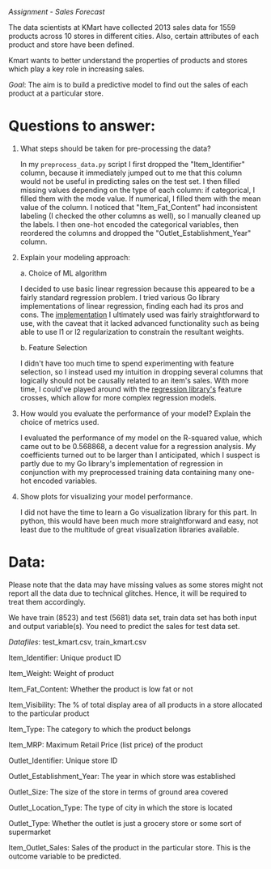 *Assignment - Sales Forecast* 

The data scientists at KMart have collected 2013 sales data for 1559
products across 10 stores in different cities. Also, certain attributes
of each product and store have been defined.

Kmart wants to better understand the properties of products and stores
which play a key role in increasing sales.

_Goal_: The aim is to build a predictive model to find out the sales
of each product at a particular store.

Questions to answer:
====================
1.  What steps should be taken for pre-processing the data?

    In my `preprocess_data.py` script I first dropped the "Item_Identifier" column, because it immediately jumped out to me that this column would not be useful in predicting sales on the test set. I then filled missing values depending on the type of each column: if categorical, I filled them with the mode value. If numerical, I filled them with the mean value of the column.
    I noticed that "Item_Fat_Content" had inconsistent labeling (I checked the other columns as well), so I manually cleaned up the labels. I then one-hot encoded the categorical variables, then reordered the columns and dropped the "Outlet_Establishment_Year" column.

2.  Explain your modeling approach:

    a.  Choice of ML algorithm

    I decided to use basic linear regression because this appeared to be a fairly standard regression problem. I tried various Go library implementations of linear regression, finding each had its pros and cons. The [implementation]('https://github.com/sajari/regression') I ultimately used was fairly straightforward to use, with the caveat that it lacked advanced functionality such as being able to use l1 or l2 regularization to constrain the resultant weights.

    b.  Feature Selection

    I didn't have too much time to spend experimenting with feature selection, so I instead used my intuition in dropping several columns that logically should not be causally related to an item's sales. With more time, I could've played around with the [regression library's]('https://github.com/sajari/regression') feature crosses, which allow for more complex regression models.

3.  How would you evaluate the performance of your model? Explain the
    choice of metrics used.

    I evaluated the performance of my model on the R-squared value, which came out to be 0.568868, a decent value for a regression analysis. My coefficients turned out to be larger than I anticipated, which I suspect is partly due to my Go library's implementation of regression in conjunction with my preprocessed training data containing many one-hot encoded variables.

4.  Show plots for visualizing your model performance.

    I did not have the time to learn a Go visualization library for this part. In python, this would have been much more straightforward and easy, not least due to the multitude of great visualization libraries available.

Data:
=====
Please note that the data may have missing values as some stores might
not report all the data due to technical glitches. Hence, it will be
required to treat them accordingly.

We have train (8523) and test (5681) data set, train data set has both
input and output variable(s). You need to predict the sales for test
data set.

_Datafiles_: test\_kmart.csv, train\_kmart.csv

Item\_Identifier: Unique product ID

Item\_Weight: Weight of product

Item\_Fat\_Content: Whether the product is low fat or not

Item\_Visibility: The % of total display area of all products in a store
allocated to the particular product

Item\_Type: The category to which the product belongs

Item\_MRP: Maximum Retail Price (list price) of the product

Outlet\_Identifier: Unique store ID

Outlet\_Establishment\_Year: The year in which store was established

Outlet\_Size: The size of the store in terms of ground area covered

Outlet\_Location\_Type: The type of city in which the store is located

Outlet\_Type: Whether the outlet is just a grocery store or some sort of
supermarket

Item\_Outlet\_Sales: Sales of the product in the particular store. This
is the outcome variable to be predicted.
